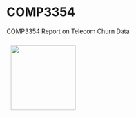 # COMP3354
COMP3354 Report on Telecom Churn Data

<img src="/Telecom Churn Prediction Poster-page-001.jpg" width="150" align="left" hspace="10" vspace="10">

